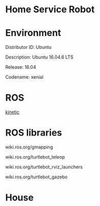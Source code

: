 # Home Service Robot



# Environment
Distributor ID:	Ubuntu

Description:	Ubuntu 16.04.6 LTS

Release:	16.04

Codename:	xenial

# ROS
[kinetic](wiki.ros.org/kinetic)


# ROS libraries

wiki.ros.org/gmapping

wiki.ros.org/turtlebot_teleop

wiki.ros.org/turtlebot_rviz_launchers

wiki.ros.org/turtlebot_gazebo

# House
